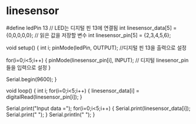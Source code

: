 # linesensor



#define ledPin 13  // LED는 디지털 핀 13에 연결됨
int linesensor_data[5] = {0,0,0,0,0};      // 읽은 값을 저장할 변수
int linesensor_pin[5] = {2,3,4,5,6};

void setup() {
  int i;
  pinMode(ledPin, OUTPUT);    //디지털 핀 13을 출력으로 설정
  
  for(i=0;i<5;i++)
  {
    pinMode(linesensor_pin[i], INPUT);   // 디지털 linesenor_pin들을 입력으로 설정
  }
  
  Serial.begin(9600);
}

void loop() {
  int i;
  for(i=0;i<5;i++)
  {
    linesensor_data[i] = digitalRead(linesensor_pin[i]);
  }
  
  Serial.print("Input data =");
  for(i=0;i<5;i++)
  {
    Serial.print(linesensor_data[i]);
    Serial.print("  ");
  }
  Serial.println(" ");
}
